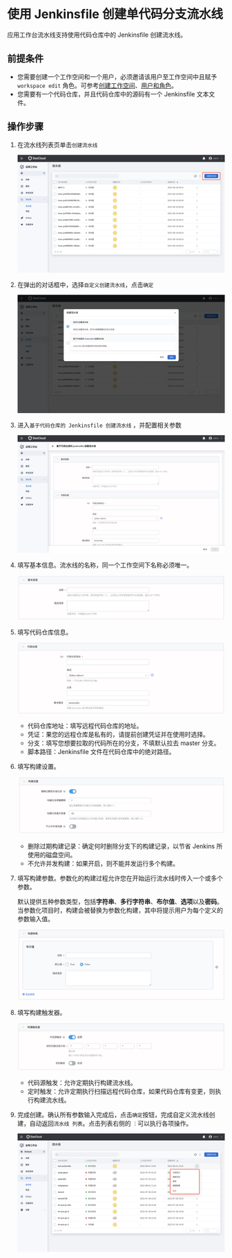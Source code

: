 # 使用 Jenkinsfile 创建单代码分支流水线

应用工作台流水线支持使用代码仓库中的 Jenkinsfile 创建流水线。

## 前提条件

- 您需要创建一个工作空间和一个用户，必须邀请该用户至工作空间中且赋予 `workspace edit` 角色。可参考[创建工作空间](https://ndx.gitpages.daocloud.io/ghippo/zh/02QuickStart/CreateWorkspace.html)、[用户和角色](https://ndx.gitpages.daocloud.io/ghippo/zh/02QuickStart/CreateUser.html)。
- 您需要有一个代码仓库，并且代码仓库中的源码有一个 Jenkinsfile 文本文件。

## 操作步骤

1. 在流水线列表页单击`创建流水线`

    ![createpipelinbutton](../../images/createpipelinbutton.png)

2. 在弹出的对话框中，选择`自定义创建流水线`，点击`确定`

    ![selecttype](../../images/selecttype.png)

3. 进入`基于代码仓库的 Jenkinsfile 创建流水线` ，并配置相关参数

    ![gitpipeline](../../images/gitpipeline.png)

4. 填写基本信息。流水线的名称，同一个工作空间下名称必须唯一。

    ![pipeline01](../../images/pipeline01.png)

5. 填写代码仓库信息。

    ![giturl](../../images/giturl.png)

     - 代码仓库地址：填写远程代码仓库的地址。
     - 凭证：果您的远程仓库是私有的，请提前创建凭证并在使用时选择。
     - 分支：填写您想要拉取的代码所在的分支，不填默认拉去 master 分支。
    - 脚本路径：Jenkinsfile 文件在代码仓库中的绝对路径。

6. 填写构建设置。

    ![pipeline02](../../images/pipeline02.png)

    - 删除过期构建记录：确定何时删除分支下的构建记录，以节省 Jenkins 所使用的磁盘空间。
    - 不允许并发构建：如果开启，则不能并发运行多个构建。

7. 填写构建参数。参数化的构建过程允许您在开始运行流水线时传入一个或多个参数。

    默认提供五种参数类型，包括**字符串**、**多行字符串**、**布尔值**、**选项**以及**密码**。
    当参数化项目时，构建会被替换为参数化构建，其中将提示用户为每个定义的参数输入值。

    ![pipeline03](../../images/pipeline03.png)
8. 填写构建触发器。

    ![pipeline04](../../images/pipeline04.png)

    - 代码源触发：允许定期执行构建流水线。
    - 定时触发：允许定期执行扫描远程代码仓库，如果代码仓库有变更，则执行构建流水线。

9. 完成创建。确认所有参数输入完成后，点击`确定`按钮，完成自定义流水线创建，自动返回`流水线 列表`。点击列表右侧的 `︙`可以执行各项操作。

    ![pipeline05](../../images/pipeline05.png)
